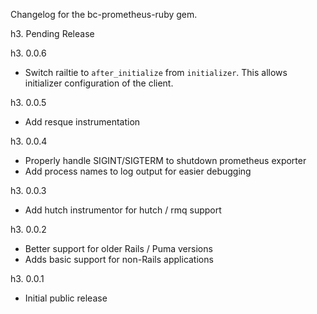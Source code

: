 Changelog for the bc-prometheus-ruby gem.

h3. Pending Release

h3. 0.0.6

- Switch railtie to `after_initialize` from `initializer`. This allows initializer configuration of the client.

h3. 0.0.5

- Add resque instrumentation

h3. 0.0.4

- Properly handle SIGINT/SIGTERM to shutdown prometheus exporter
- Add process names to log output for easier debugging

h3. 0.0.3

- Add hutch instrumentor for hutch / rmq support

h3. 0.0.2

- Better support for older Rails / Puma versions
- Adds basic support for non-Rails applications

h3. 0.0.1

- Initial public release
